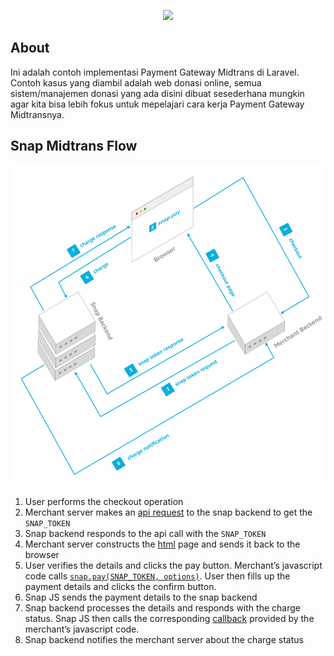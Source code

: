 <p align="center"><img src="https://laravel.com/assets/img/components/logo-laravel.svg"></p>


## About

Ini adalah contoh implementasi Payment Gateway Midtrans di Laravel. Contoh kasus yang diambil adalah web donasi online, semua sistem/manajemen donasi yang ada disini dibuat sesederhana mungkin agar kita bisa lebih fokus untuk mepelajari cara kerja Payment Gateway Midtransnya.

## Snap Midtrans Flow

![Midtrans Payment Flow](docs/payment-flow.png "Payment Flow")

<ol>
<li>User performs the checkout operation</li>
<li>Merchant server makes an <a href="#backend-integration">api request</a> to the snap backend to get the <code class="prettyprint">SNAP_TOKEN</code></li>
<li>Snap backend responds to the api call with the <code class="prettyprint">SNAP_TOKEN</code></li>
<li>Merchant server constructs the <a href="#summary">html</a> page and sends it back to the browser</li>
<li>User verifies the details and clicks the pay button. Merchant&rsquo;s javascript code calls <a href="#snap-js"><code class="prettyprint">snap.pay(SNAP_TOKEN, options)</code></a>. User then fills up the payment details and clicks the confirm button.</li>
<li>Snap JS sends the payment details to the snap backend</li>
<li>Snap backend processes the details and responds with the charge status. Snap JS then calls the corresponding <a href="#snap-js">callback</a> provided by the merchant&rsquo;s javascript code.</li>
<li>Snap backend notifies the merchant server about the charge status</li>
</ol>
